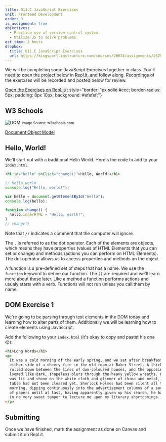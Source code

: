 ```yaml
---
title: 011.C JavaScript Exercises
unit: Frontend Development
order: 3
is_assignment: true
objectives:
  - Practice use of version control system.
  - Utilize JS to solve problems.
est_time: 2 hours
dropbox:
  title: 011.C JavaScript Exercises
  url: https://kingsport.instructure.com/courses/20674/assignments/252533
---
```


We will be completing some JavaScript Exercises together in class. You'll need to open the project below in Repl.it, and follow along. Recordings of the exercises will be recorded and posted below for review.

[Open the Exercises on Repl.it](https://repl.it/team/dbcs/011-Frontend-DevelopmentJavascript-Exercises){: style="border: 1px solid #ccc; border-radius: 5px; padding: 8px 10px; background: #efefef;"}

## W3 Schools

![DOM](https://www.w3schools.com/js/pic_htmltree.gif)
<small>Image Source: w3schools.com</small>

[Document Object Model](https://www.w3schools.com/js/js_htmldom.asp)

## Hello, World!

We'll start out with a traditional Hello World. Here's the code to add to your `index.html`.

```html
<h1 id="hello" onClick="change()">Hello, World!</h1>
```

```javascript
// Hello world
console.log("Hello, world!");

var hello = document.getElementById("hello");
console.log(hello);

function change() {
  hello.innerHTML = "Hello, earth!";
}
// change()
```

Note that `//` indicates a comment that the computer will ignore.

The `.` is referred to as the dot operator. Each of the elements are objects, which means they have properties (values of HTML Elements that you can set or change) and methods (actions you can perform on HTML Elements). The dot operator allows us to access properties and methods on the object.

A function is a pre-defined set of steps that has a name. We use the `function` keyword to define our function. The `()` are required and we'll learn more about those later. Like a method a function performs actions and usualy starts with a verb. Functions will not run unless you call them by name.

## DOM Exercise 1

We're going to be parsing through text elements in the DOM today and learning how to alter parts of them. Additionally we will be learning how to create elements using Javascript.

Add the following to your `index.html` (it's okay to copy and pastet his one 😜):

```html
<h1>Long Words</h1>
<p>
  It was a cold morning of the early spring, and we sat after breakfast on
  either side of a cheery fire in the old room at Baker Street. A thick fog
  rolled down between the lines of dun-coloured houses, and the opposing windows
  loomed like dark, shapeless blurs through the heavy yellow wreaths. Our gas
  was lit and shone on the white cloth and glimmer of china and metal, for the
  table had not been cleared yet. Sherlock Holmes had been silent all the
  morning, dipping continuously into the advertisement columns of a succession
  of papers until at last, having apparently given up his search, he had emerged
  in no very sweet temper to lecture me upon my literary shortcomings.
</p>
```

## Submitting

Once we have finished, mark the assignment as done on Canvas and submit it on Repl.it.
